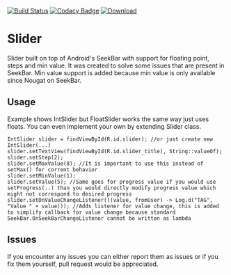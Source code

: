 [![Build Status](https://travis-ci.org/adsamcik/Slider.svg?branch=master)](https://travis-ci.org/adsamcik/Slider)
[![Codacy Badge](https://api.codacy.com/project/badge/Grade/f706029f5a5f453e8f59844caf711ed8)](https://www.codacy.com/app/adsamcik/Slider?utm_source=github.com&amp;utm_medium=referral&amp;utm_content=adsamcik/Slider&amp;utm_campaign=Badge_Grade)
[ ![Download](https://api.bintray.com/packages/adsamcik/android-components/slider/images/download.svg) ](https://bintray.com/adsamcik/android-components/slider/_latestVersion)

# Slider
Slider built on top of Android's SeekBar with support for floating point, steps and min value. It was created to solve some issues that are present in SeekBar. Min value support is added because min value is only available since Nougat on SeekBar.

## Usage
Example shows IntSlider but FloatSlider works the same way just uses floats. You can even implement your own by extending Slider class.

    IntSlider slider = findViewById(R.id.slider); //or just create new IntSlider(...)
    slider.setTextView(findViewById(R.id.slider_title), String::valueOf);
    slider.setStep(2);
    slider.setMaxValue(8); //It is important to use this instead of setMax() for corrent behavior
    slider.setMinValue(1);
    slider.setValue(5); //Same goes for progress value if you would use setProgress(..) than you would directly modify progress value which might not correspond to desired progress
    slider.setOnValueChangeListener(((value, fromUser) -> Log.d("TAG", "Value " + value))); //Adds listener for value change, this is added to simplify callback for value change because standard SeekBar.OnSeekBarChangeListener cannot be written as lambda
    
## Issues

If you encounter any issues you can either report them as issues or if you fix them yourself, pull request would be appreciated.
